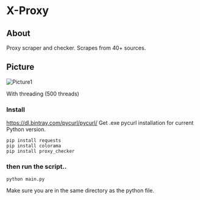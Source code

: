 # X-Proxy

## About
Proxy scraper and checker. Scrapes from 40+ sources.

## Picture
![Picture1](https://i.ibb.co/NytCrmS/Screenshot-133.png)

With threading (500 threads) 


### Install

https://dl.bintray.com/pycurl/pycurl/
Get .exe pycurl installation for current Python version.
```
pip install requests
pip install colorama
pip install proxy_checker
```

### then run the script..
```
python main.py
```
Make sure you are in the same directory as the 
python file.



